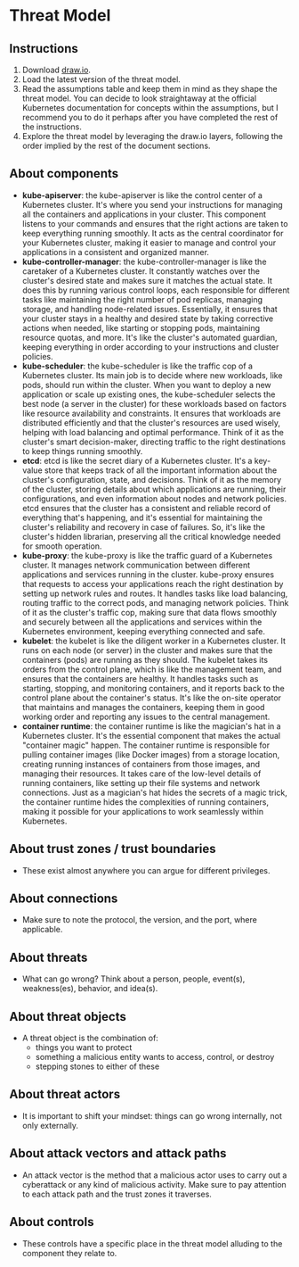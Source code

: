 # Threat Model

## Instructions

1. Download [draw.io](https://www.drawio.com).
2. Load the latest version of the threat model.
3. Read the assumptions table and keep them in mind as they shape the threat model. You can decide to look straightaway at the official Kubernetes documentation for concepts within the assumptions, but I recommend you to do it perhaps after you have completed the rest of the instructions.
4. Explore the threat model by leveraging the draw.io layers, following the order implied by the rest of the document sections.

## About components

- **kube-apiserver**: the kube-apiserver is like the control center of a Kubernetes cluster. It's where you send your instructions for managing all the containers and applications in your cluster. This component listens to your commands and ensures that the right actions are taken to keep everything running smoothly. It acts as the central coordinator for your Kubernetes cluster, making it easier to manage and control your applications in a consistent and organized manner.
- **kube-controller-manager**: the kube-controller-manager is like the caretaker of a Kubernetes cluster. It constantly watches over the cluster's desired state and makes sure it matches the actual state. It does this by running various control loops, each responsible for different tasks like maintaining the right number of pod replicas, managing storage, and handling node-related issues. Essentially, it ensures that your cluster stays in a healthy and desired state by taking corrective actions when needed, like starting or stopping pods, maintaining resource quotas, and more. It's like the cluster's automated guardian, keeping everything in order according to your instructions and cluster policies.
- **kube-scheduler**: the kube-scheduler is like the traffic cop of a Kubernetes cluster. Its main job is to decide where new workloads, like pods, should run within the cluster. When you want to deploy a new application or scale up existing ones, the kube-scheduler selects the best node (a server in the cluster) for these workloads based on factors like resource availability and constraints. It ensures that workloads are distributed efficiently and that the cluster's resources are used wisely, helping with load balancing and optimal performance. Think of it as the cluster's smart decision-maker, directing traffic to the right destinations to keep things running smoothly.
- **etcd**: etcd is like the secret diary of a Kubernetes cluster. It's a key-value store that keeps track of all the important information about the cluster's configuration, state, and decisions. Think of it as the memory of the cluster, storing details about which applications are running, their configurations, and even information about nodes and network policies. etcd ensures that the cluster has a consistent and reliable record of everything that's happening, and it's essential for maintaining the cluster's reliability and recovery in case of failures. So, it's like the cluster's hidden librarian, preserving all the critical knowledge needed for smooth operation.
- **kube-proxy**: the kube-proxy is like the traffic guard of a Kubernetes cluster. It manages network communication between different applications and services running in the cluster. kube-proxy ensures that requests to access your applications reach the right destination by setting up network rules and routes. It handles tasks like load balancing, routing traffic to the correct pods, and managing network policies. Think of it as the cluster's traffic cop, making sure that data flows smoothly and securely between all the applications and services within the Kubernetes environment, keeping everything connected and safe.
- **kubelet**: the kubelet is like the diligent worker in a Kubernetes cluster. It runs on each node (or server) in the cluster and makes sure that the containers (pods) are running as they should. The kubelet takes its orders from the control plane, which is like the management team, and ensures that the containers are healthy. It handles tasks such as starting, stopping, and monitoring containers, and it reports back to the control plane about the container's status. It's like the on-site operator that maintains and manages the containers, keeping them in good working order and reporting any issues to the central management.
- **container runtime**: the container runtime is like the magician's hat in a Kubernetes cluster. It's the essential component that makes the actual "container magic" happen. The container runtime is responsible for pulling container images (like Docker images) from a storage location, creating running instances of containers from those images, and managing their resources. It takes care of the low-level details of running containers, like setting up their file systems and network connections. Just as a magician's hat hides the secrets of a magic trick, the container runtime hides the complexities of running containers, making it possible for your applications to work seamlessly within Kubernetes.

## About trust zones / trust boundaries

- These exist almost anywhere you can argue for different privileges.

## About connections

- Make sure to note the protocol, the version, and the port, where applicable.

## About threats

- What can go wrong? Think about a person, people, event(s), weakness(es), behavior, and idea(s).

## About threat objects

- A threat object is the combination of:
  - things you want to protect
  - something a malicious entity wants to access, control, or destroy
  - stepping stones to either of these

## About threat actors

- It is important to shift your mindset: things can go wrong internally, not only externally.

## About attack vectors and attack paths

- An attack vector is the method that a malicious actor uses to carry out a cyberattack or any kind of malicious activity. Make sure to pay attention to each attack path and the trust zones it traverses.

## About controls

- These controls have a specific place in the threat model alluding to the component they relate to.
